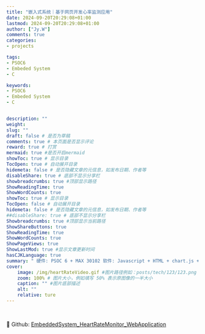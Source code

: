 ```yaml
---
title: "嵌入式系统｜基于网页开发心率监测应用"
date: 2024-09-20T20:29:08+01:00
lastmod: 2024-09-20T20:29:08+01:00
author: ["Jy.W"]
comments: true 
categories:
- projects

tags:
- PSOC6
- Embeded System
- C

keywords:
- PSOC6
- Embeded System
- C


description: ""
weight:
slug: ""
draft: false # 是否为草稿
comments: true # 本页面是否显示评论
reward: true # 打赏
mermaid: true #是否开启mermaid
showToc: true # 显示目录
TocOpen: true # 自动展开目录
hidemeta: false # 是否隐藏文章的元信息，如发布日期、作者等
disableShare: true # 底部不显示分享栏
showbreadcrumbs: true #顶部显示路径
ShowReadingTime: true
ShowWordCounts: true
showToc: true # 显示目录
TocOpen: false # 自动展开目录
hidemeta: false # 是否隐藏文章的元信息，如发布日期、作者等
##disableShare: true # 底部不显示分享栏
Showbreadcrumbs: true #顶部显示当前路径
ShowShareButtons: true
ShowReadingTime: true
ShowWordCounts: true
ShowPageViews: true
ShowLastMod: true #显示文章更新时间
hasCJKLanguage: true
summary: " 硬件: PSOC 6 + MAX 30102 软件: Javascript + HTML + chart.js + Python Flask"
cover:
    image: /img/heartRateVideo.gif #图片路径例如：posts/tech/123/123.png
    zoom: 100% # 图片大小，例如填写 50% 表示原图像的一半大小
    caption: "" #图片底部描述
    alt: ""
    relative: ture
---
```

&nbsp;

🔗 Github: [EmbeddedSystem_HeartRateMonitor_WebApplication](https://github.com/JingyiWu-codespace/EmbeddedSystem_HeartRateMonitor_WebApplication)


